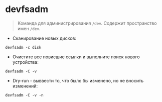 # devfsadm

 > Команда для администрирования `/dev`. Содержит пространство имен `/dev`.
 
 - Сканирование новых дисков:
 
 `devfsadm -c disk`
 
 - Очистите все повисшие ссылки и выполните поиск нового устройства:
 
 `devfsadm -C -v`
 
 - Dry-run - выввести то, что было бы изменено, но не вносить изменений:
 
 `devfsadm -C -v -n`
